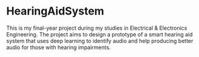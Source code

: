 # HearingAidSystem
This is my final-year project during my studies in Electrical &amp; Electronics Engineering. The project aims to design a prototype of a smart hearing aid system that uses deep learning to identify audio and help producing better audio for those with hearing impairments.
